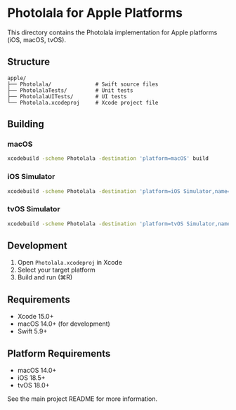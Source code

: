 # Photolala for Apple Platforms

This directory contains the Photolala implementation for Apple platforms (iOS, macOS, tvOS).

## Structure

```
apple/
├── Photolala/              # Swift source files
├── PhotolalaTests/         # Unit tests
├── PhotolalaUITests/       # UI tests
└── Photolala.xcodeproj     # Xcode project file
```

## Building

### macOS
```bash
xcodebuild -scheme Photolala -destination 'platform=macOS' build
```

### iOS Simulator
```bash
xcodebuild -scheme Photolala -destination 'platform=iOS Simulator,name=iPhone 16 Pro' build
```

### tvOS Simulator
```bash
xcodebuild -scheme Photolala -destination 'platform=tvOS Simulator,name=Apple TV' build
```

## Development

1. Open `Photolala.xcodeproj` in Xcode
2. Select your target platform
3. Build and run (⌘R)

## Requirements

- Xcode 15.0+
- macOS 14.0+ (for development)
- Swift 5.9+

## Platform Requirements

- macOS 14.0+
- iOS 18.5+
- tvOS 18.0+

See the main project README for more information.